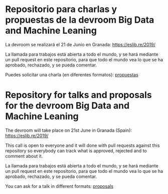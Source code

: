 # Repositorio para charlas y propuestas de la devroom Big Data and Machine Leaning

La devroom se realizará el 21 de Junio en Granada: https://eslib.re/2019/

La llamada para trabajos está abierta a todo el mundo, y se hará mediante un pull request en este repositorio, para que todo el mundo vea lo que se ha aprobado, rechazado, y se pueda comentar.

Puedes solicitar una charla (en diferentes formatos): [propuestas](propuestas)

# Repository for talks and proposals for the devroom Big Data and Machine Leaning

The devroom will take place on 21st June in Granada (Spain): https://eslib.re/2019/

This call is open to everyone and it will done with pull requests against this repository so everybody can track what is approved, rejected and to comment about it.

La llamada para trabajos está abierta a todo el mundo, y se hará mediante un pull request en este repositorio, para que todo el mundo vea lo que se ha aprobado, rechazado, y se pueda comentar.

You can ask for a talk in different formats: [proposals](propuestas)

